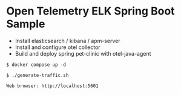 # Open Telemetry ELK Spring Boot Sample

- Install elasticsearch / kibana / apm-server
- Install and configure otel collector
- Build and deploy spring pet-clinic with otel-java-agent

```
$ docker compose up -d

$ ./generate-traffic.sh

Web browser: http://localhost:5601

```
